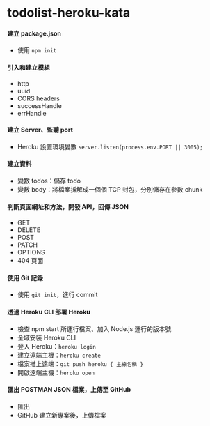 # todolist-heroku-kata

#### 建立 package.json
- 使用 ```npm init```

#### 引入和建立模組
- http
- uuid
- CORS headers
- successHandle
- errHandle

#### 建立 Server、監聽 port
- Heroku 設置環境變數 ```server.listen(process.env.PORT || 3005);```

#### 建立資料
- 變數 todos：儲存 todo
- 變數 body：將檔案拆解成一個個 TCP 封包，分別儲存在參數 chunk

#### 判斷頁面網址和方法，開發 API，回傳 JSON
- GET
- DELETE
- POST
- PATCH
- OPTIONS
- 404 頁面

#### 使用 Git 記錄
- 使用 ```git init```，進行 commit

#### 透過 Heroku CLI 部署 Heroku
- 檢查 npm start 所運行檔案、加入 Node.js 運行的版本號
- 全域安裝 Heroku CLI
- 登入 Heroku：``` heroku login ```
- 建立遠端主機：``` heroku create ```
- 檔案推上遠端：``` git push heroku { 主線名稱 } ```
- 開啟遠端主機：``` heroku open ```

#### 匯出 POSTMAN JSON 檔案，上傳至 GitHub
- 匯出
- GitHub 建立新專案後，上傳檔案





